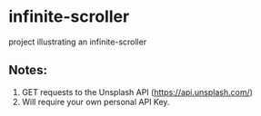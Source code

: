# infinite-scroller
project illustrating an infinite-scroller

## Notes:
1. GET requests to the Unsplash API (https://api.unsplash.com/)
2. Will require your own personal API Key.